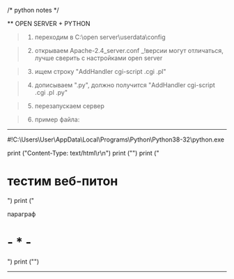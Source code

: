 /* python notes */


** OPEN SERVER + PYTHON

> 1. переходим в C:\open server\userdata\config

> 2. открываем Apache-2.4_server.conf _!версии могут отличаться, лучше сверить с настройками open server

> 3. ищем строку "AddHandler      cgi-script              .cgi    .pl"

> 4. дописываем ".py", должно получится "AddHandler      cgi-script              .cgi    .pl    .py" 

> 5. перезапускаем сервер

>6. пример файла: 

---------------------

#!C:\Users\User\AppData\Local\Programs\Python\Python38-32\python.exe

print ("Content-Type: text/html\r\n")
print ("<html><head><title>тестим веб-питон</title></head><body>")
print ("<h1>тестим веб-питон</h1>")
print ("<p>параграф</p><h1>- * -</h1>")
print ("</body></html>")

---------------------
